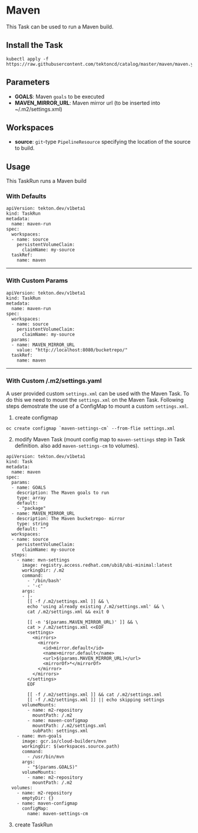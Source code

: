 # Maven

This Task can be used to run a Maven build.

## Install the Task

```
kubectl apply -f https://raw.githubusercontent.com/tektoncd/catalog/master/maven/maven.yaml
```

## Parameters

- **GOALS**: Maven `goals` to be executed
- **MAVEN_MIRROR_URL**: Maven mirror url (to be inserted into ~/.m2/settings.xml)

## Workspaces

* **source**: `git`-type `PipelineResource` specifying the location of the source to build.

## Usage

This TaskRun runs a Maven build

### With Defaults

```
apiVersion: tekton.dev/v1beta1
kind: TaskRun
metadata:
  name: maven-run
spec:
  workspaces:
  - name: source
    persistentVolumeClaim:
      claimName: my-source
  taskRef:
    name: maven
```
---

### With Custom Params

```
apiVersion: tekton.dev/v1beta1
kind: TaskRun
metadata:
  name: maven-run
spec:
  workspaces:
  - name: source
    persistentVolumeClaim:
      claimName: my-source
  params:
  - name: MAVEN_MIRROR_URL
    value: "http://localhost:8080/bucketrepo/"
  taskRef:
    name: maven
```
---
### With Custom /.m2/settings.yaml

A user provided custom `settings.xml` can be used with the Maven Task. To do this we need to mount the `settings.xml` on the Maven Task.
Following steps demostrate the use of a ConfigMap to mount a custom `settings.xml`.

1. create configmap
```
oc create configmap `maven-settings-cm` --from-flie settings.xml
```

2. modify Maven Task (mount config map to `maven-settings` step in Task definition. also add `maven-settings-cm` to volumes).
```
apiVersion: tekton.dev/v1beta1
kind: Task
metadata:
  name: maven
spec:
  params:
  - name: GOALS
    description: The Maven goals to run
    type: array
    default:
    - "package"
  - name: MAVEN_MIRROR_URL
    description: The Maven bucketrepo- mirror
    type: string
    default: ""
  workspaces:
  - name: source
    persistentVolumeClaim:
      claimName: my-source
  steps:
    - name: mvn-settings
      image: registry.access.redhat.com/ubi8/ubi-minimal:latest
      workingDir: /.m2
      command:
        - '/bin/bash'
        - '-c'
      args:
      - |-
        [[ -f /.m2/settings.xml ]] && \
        echo 'using already existing /.m2/settings.xml' && \
        cat /.m2/settings.xml && exit 0

        [[ -n '$(params.MAVEN_MIRROR_URL)' ]] && \
        cat > /.m2/settings.xml <<EOF
        <settings>
          <mirrors>
            <mirror>
              <id>mirror.default</id>
              <name>mirror.default</name>
              <url>$(params.MAVEN_MIRROR_URL)</url>
              <mirrorOf>*</mirrorOf>
            </mirror>
          </mirrors>
        </settings>
        EOF

        [[ -f /.m2/settings.xml ]] && cat /.m2/settings.xml
        [[ -f /.m2/settings.xml ]] || echo skipping settings
      volumeMounts:
        - name: m2-repository
          mountPath: /.m2
        - name: maven-configmap
          mountPath: /.m2/settings.xml
          subPath: settings.xml
    - name: mvn-goals
      image: gcr.io/cloud-builders/mvn
      workingDir: $(workspaces.source.path)
      command:
        - /usr/bin/mvn
      args:
        - "$(params.GOALS)"
      volumeMounts:
        - name: m2-repository
          mountPath: /.m2
  volumes:
    - name: m2-repository
      emptyDir: {}
    - name: maven-configmap
      configMap:
        name: maven-settings-cm
```
3. create TaskRun
